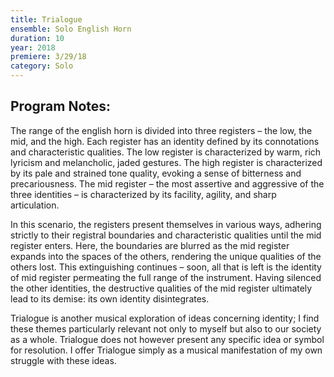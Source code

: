 ```yaml
---
title: Trialogue
ensemble: Solo English Horn
duration: 10
year: 2018
premiere: 3/29/18
category: Solo
---
```


## Program Notes:

The range of the english horn is divided into three registers – the low, the mid, and the high. Each register has an identity defined by its connotations and characteristic qualities. The low register is characterized by warm, rich lyricism and melancholic, jaded gestures. The high register is characterized by its pale and strained tone quality, evoking a sense of bitterness and precariousness. The mid register – the most assertive and aggressive of the three identities – is characterized by its facility, agility, and sharp articulation.

In this scenario, the registers present themselves in various ways, adhering strictly to their registral boundaries and characteristic qualities until the mid register enters. Here, the boundaries are blurred as the mid register expands into the spaces of the others, rendering the unique qualities of the others lost. This extinguishing continues – soon, all that is left is the identity of mid register permeating the full range of the instrument. Having silenced the other identities, the destructive qualities of the mid register ultimately lead to its demise: its own identity disintegrates.

Trialogue is another musical exploration of ideas concerning identity; I find these themes particularly relevant not only to myself but also to our society as a whole. Trialogue does not however present any specific idea or symbol for resolution. I offer Trialogue simply as a musical manifestation of my own struggle with these ideas.
